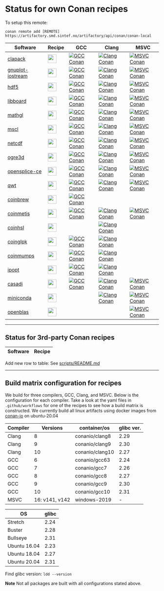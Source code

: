 # Status for own Conan recipes

To setup this remote:

`conan remote add [REMOTE] https://artifactory.smd.sintef.no/artifactory/api/conan/conan-local`

Software | Recipe | GCC | Clang | MSVC
---|---|---|---|---
[clapack](http://www.netlib.org/clapack)|[<img src="https://github.com/favicon.ico" height="28">](https://github.com/sintef-ocean/conan-clapack)|[![GCC Conan](https://github.com/sintef-ocean/conan-clapack/workflows/GCC%20Conan/badge.svg)](https://github.com/sintef-ocean/conan-clapack/actions?query=workflow%3A"GCC+Conan")|[![Clang Conan](https://github.com/sintef-ocean/conan-clapack/workflows/Clang%20Conan/badge.svg)](https://github.com/sintef-ocean/conan-clapack/actions?query=workflow%3A"Clang+Conan")|[![MSVC Conan](https://github.com/sintef-ocean/conan-clapack/workflows/MSVC%20Conan/badge.svg)](https://github.com/sintef-ocean/conan-clapack/actions?query=workflow%3A"MSVC+Conan")
[gnuplot-iostream](https://github.com/dstahlke/gnuplot-iostream)|[<img src="https://github.com/favicon.ico" height="28">](https://github.com/sintef-ocean/conan-gnuplot-iostream)|[![GCC Conan](https://github.com/sintef-ocean/conan-gnuplot-iostream/workflows/GCC%20Conan/badge.svg)](https://github.com/sintef-ocean/conan-gnuplot-iostream/actions?query=workflow%3A"GCC+Conan")|[![Clang Conan](https://github.com/sintef-ocean/conan-gnuplot-iostream/workflows/Clang%20Conan/badge.svg)](https://github.com/sintef-ocean/conan-gnuplot-iostream/actions?query=workflow%3A"Clang+Conan")|[![MSVC Conan](https://github.com/sintef-ocean/conan-gnuplot-iostream/workflows/MSVC%20Conan/badge.svg)](https://github.com/sintef-ocean/conan-gnuplot-iostream/actions?query=workflow%3A"MSVC+Conan")
[hdf5](https://portal.hdfgroup.org/display/HDF5/HDF5)|[<img src="https://github.com/favicon.ico" height="28">](https://github.com/sintef-ocean/conan-hdf5)|[![GCC Conan](https://github.com/sintef-ocean/conan-hdf5/workflows/GCC%20Conan/badge.svg)](https://github.com/sintef-ocean/conan-hdf5/actions?query=workflow%3A"GCC+Conan")|[![Clang Conan](https://github.com/sintef-ocean/conan-hdf5/workflows/Clang%20Conan/badge.svg)](https://github.com/sintef-ocean/conan-hdf5/actions?query=workflow%3A"Clang+Conan")|[![MSVC Conan](https://github.com/sintef-ocean/conan-hdf5/workflows/MSVC%20Conan/badge.svg)](https://github.com/sintef-ocean/conan-hdf5/actions?query=workflow%3A"MSVC+Conan")
[libboard](https://github.com/c-koi/libboard)|[<img src="https://github.com/favicon.ico" height="28">](https://github.com/sintef-ocean/conan-libboard)|[![GCC Conan](https://github.com/sintef-ocean/conan-libboard/workflows/GCC%20Conan/badge.svg)](https://github.com/sintef-ocean/conan-libboard/actions?query=workflow%3A"GCC+Conan")|[![Clang Conan](https://github.com/sintef-ocean/conan-libboard/workflows/Clang%20Conan/badge.svg)](https://github.com/sintef-ocean/conan-libboard/actions?query=workflow%3A"Clang+Conan")|[![MSVC Conan](https://github.com/sintef-ocean/conan-libboard/workflows/MSVC%20Conan/badge.svg)](https://github.com/sintef-ocean/conan-libboard/actions?query=workflow%3A"MSVC+Conan")
[mathgl](http://mathgl.sourceforge.net)|[<img src="https://github.com/favicon.ico" height="28">](https://github.com/sintef-ocean/conan-mathgl)|[![GCC Conan](https://github.com/sintef-ocean/conan-mathgl/workflows/GCC%20Conan/badge.svg)](https://github.com/sintef-ocean/conan-mathgl/actions?query=workflow%3A"GCC+Conan")|[![Clang Conan](https://github.com/sintef-ocean/conan-mathgl/workflows/Clang%20Conan/badge.svg)](https://github.com/sintef-ocean/conan-mathgl/actions?query=workflow%3A"Clang+Conan")|[![MSVC Conan](https://github.com/sintef-ocean/conan-mathgl/workflows/MSVC%20Conan/badge.svg)](https://github.com/sintef-ocean/conan-mathgl/actions?query=workflow%3A"MSVC+Conan")
[mscl](https://github.com/LORD-MicroStrain/MSCL)|[<img src="https://github.com/favicon.ico" height="28">](https://github.com/sintef-ocean/conan-mscl)|[![GCC Conan](https://github.com/sintef-ocean/conan-mscl/workflows/GCC%20Conan/badge.svg)](https://github.com/sintef-ocean/conan-mscl/actions?query=workflow%3A"GCC+Conan")|[![Clang Conan](https://github.com/sintef-ocean/conan-mscl/workflows/Clang%20Conan/badge.svg)](https://github.com/sintef-ocean/conan-mscl/actions?query=workflow%3A"Clang+Conan")|[![MSVC Conan](https://github.com/sintef-ocean/conan-mscl/workflows/MSVC%20Conan/badge.svg)](https://github.com/sintef-ocean/conan-mscl/actions?query=workflow%3A"MSVC+Conan")
[netcdf](https://github.com/Unidata/netcdf-c.git)|[<img src="https://github.com/favicon.ico" height="28">](https://github.com/sintef-ocean/conan-netcdf-c)|[![GCC Conan](https://github.com/sintef-ocean/conan-netcdf-c/workflows/GCC%20Conan/badge.svg)](https://github.com/sintef-ocean/conan-netcdf-c/actions?query=workflow%3A"GCC+Conan")|[![Clang Conan](https://github.com/sintef-ocean/conan-netcdf-c/workflows/Clang%20Conan/badge.svg)](https://github.com/sintef-ocean/conan-netcdf-c/actions?query=workflow%3A"Clang+Conan")|[![MSVC Conan](https://github.com/sintef-ocean/conan-netcdf-c/workflows/MSVC%20Conan/badge.svg)](https://github.com/sintef-ocean/conan-netcdf-c/actions?query=workflow%3A"MSVC+Conan")
[ogre3d](https://www.ogre3d.org/)|[<img src="https://github.com/favicon.ico" height="28">](https://github.com/sintef-ocean/conan-ogre3d)|[![GCC Conan](https://github.com/sintef-ocean/conan-ogre3d/workflows/GCC%20Conan/badge.svg)](https://github.com/sintef-ocean/conan-ogre3d/actions?query=workflow%3A"GCC+Conan")|[![Clang Conan](https://github.com/sintef-ocean/conan-ogre3d/workflows/Clang%20Conan/badge.svg)](https://github.com/sintef-ocean/conan-ogre3d/actions?query=workflow%3A"Clang+Conan")|[![MSVC Conan](https://github.com/sintef-ocean/conan-ogre3d/workflows/MSVC%20Conan/badge.svg)](https://github.com/sintef-ocean/conan-ogre3d/actions?query=workflow%3A"MSVC+Conan")
[opensplice-ce](https://github.com/ADLINK-IST/opensplice)|[<img src="https://github.com/favicon.ico" height="28">](https://github.com/sintef-ocean/conan-opensplice-ce)|[![GCC Conan](https://github.com/sintef-ocean/conan-opensplice-ce/workflows/GCC%20Conan/badge.svg)](https://github.com/sintef-ocean/conan-opensplice-ce/actions?query=workflow%3A"GCC+Conan")|[![Clang Conan](https://github.com/sintef-ocean/conan-opensplice-ce/workflows/Clang%20Conan/badge.svg)](https://github.com/sintef-ocean/conan-opensplice-ce/actions?query=workflow%3A"Clang+Conan")|[![MSVC Conan](https://github.com/sintef-ocean/conan-opensplice-ce/workflows/MSVC%20Conan/badge.svg)](https://github.com/sintef-ocean/conan-opensplice-ce/actions?query=workflow%3A"MSVC+Conan")
[qwt](https://qwt.sourceforge.io/)|[<img src="https://github.com/favicon.ico" height="28">](https://github.com/sintef-ocean/conan-qwt)|[![GCC Conan](https://github.com/sintef-ocean/conan-qwt/workflows/GCC%20Conan/badge.svg)](https://github.com/sintef-ocean/conan-qwt/actions?query=workflow%3A"GCC+Conan")|[![Clang Conan](https://github.com/sintef-ocean/conan-qwt/workflows/Clang%20Conan/badge.svg)](https://github.com/sintef-ocean/conan-qwt/actions?query=workflow%3A"Clang+Conan")|[![MSVC Conan](https://github.com/sintef-ocean/conan-qwt/workflows/MSVC%20Conan/badge.svg)](https://github.com/sintef-ocean/conan-qwt/actions?query=workflow%3A"MSVC+Conan")
[coinbrew](http://github.com/coin-or/coinbrew)|[<img src="https://github.com/favicon.ico" height="28">](https://github.com/sintef-ocean/conan-coinbrew)|[![GCC Conan](https://github.com/sintef-ocean/conan-coinbrew/workflows/GCC%20Conan/badge.svg)](https://github.com/sintef-ocean/conan-coinbrew/actions?query=workflow%3A"GCC+Conan")||
[coinmetis](http://glaros.dtc.umn.edu/gkhome/metis/metis/overview)|[<img src="https://github.com/favicon.ico" height="28">](https://github.com/sintef-ocean/conan-coinmetis)|[![GCC Conan](https://github.com/sintef-ocean/conan-coinmetis/workflows/GCC%20Conan/badge.svg)](https://github.com/sintef-ocean/conan-coinmetis/actions?query=workflow%3A"GCC+Conan")|[![Clang Conan](https://github.com/sintef-ocean/conan-coinmetis/workflows/Clang%20Conan/badge.svg)](https://github.com/sintef-ocean/conan-coinmetis/actions?query=workflow%3A"Clang+Conan")|[![MSVC Conan](https://github.com/sintef-ocean/conan-coinmetis/workflows/MSVC%20Conan/badge.svg)](https://github.com/sintef-ocean/conan-coinmetis/actions?query=workflow%3A"MSVC+Conan")
[coinhsl](http://www.hsl.rl.ac.uk/ipopt/)|[<img src="https://github.com/favicon.ico" height="28">](https://github.com/sintef-ocean/conan-coinhsl)||[![Clang Conan](https://github.com/sintef-ocean/conan-coinhsl/workflows/Clang%20Conan/badge.svg)](https://github.com/sintef-ocean/conan-coinhsl/actions?query=workflow%3A"Clang+Conan")|
[coinglpk](https://www.gnu.org/software/glpk)|[<img src="https://github.com/favicon.ico" height="28">](https://github.com/sintef-ocean/conan-coinglpk)|[![GCC Conan](https://github.com/sintef-ocean/conan-coinglpk/workflows/GCC%20Conan/badge.svg)](https://github.com/sintef-ocean/conan-coinglpk/actions?query=workflow%3A"GCC+Conan")|[![Clang Conan](https://github.com/sintef-ocean/conan-coinglpk/workflows/Clang%20Conan/badge.svg)](https://github.com/sintef-ocean/conan-coinglpk/actions?query=workflow%3A"Clang+Conan")|
[coinmumps](http://mumps.enseeiht.fr)|[<img src="https://github.com/favicon.ico" height="28">](https://github.com/sintef-ocean/conan-coinmumps)|[![GCC Conan](https://github.com/sintef-ocean/conan-coinmumps/workflows/GCC%20Conan/badge.svg)](https://github.com/sintef-ocean/conan-coinmumps/actions?query=workflow%3A"GCC+Conan")|[![Clang Conan](https://github.com/sintef-ocean/conan-coinmumps/workflows/Clang%20Conan/badge.svg)](https://github.com/sintef-ocean/conan-coinmumps/actions?query=workflow%3A"Clang+Conan")|
[ipopt](https://github.com/coin-or/ipopt)|[<img src="https://github.com/favicon.ico" height="28">](https://github.com/sintef-ocean/conan-ipopt)|[![GCC Conan](https://github.com/sintef-ocean/conan-ipopt/workflows/GCC%20Conan/badge.svg)](https://github.com/sintef-ocean/conan-ipopt/actions?query=workflow%3A"GCC+Conan")|[![Clang Conan](https://github.com/sintef-ocean/conan-ipopt/workflows/Clang%20Conan/badge.svg)](https://github.com/sintef-ocean/conan-ipopt/actions?query=workflow%3A"Clang+Conan")|
[casadi](https://web.casadi.org/)|[<img src="https://github.com/favicon.ico" height="28">](https://github.com/sintef-ocean/conan-casadi)|[![GCC Conan](https://github.com/sintef-ocean/conan-casadi/workflows/GCC%20Conan/badge.svg)](https://github.com/sintef-ocean/conan-casadi/actions?query=workflow%3A"GCC+Conan")|[![Clang Conan](https://github.com/sintef-ocean/conan-casadi/workflows/Clang%20Conan/badge.svg)](https://github.com/sintef-ocean/conan-casadi/actions?query=workflow%3A"Clang+Conan")|[![MSVC Conan](https://github.com/sintef-ocean/conan-casadi/workflows/MSVC%20Conan/badge.svg)](https://github.com/sintef-ocean/conan-casadi/actions?query=workflow%3A"MSVC+Conan")
[miniconda](https://docs.conda.io/)|[<img src="https://github.com/favicon.ico" height="28">](https://github.com/sintef-ocean/conan-miniconda)||[![Clang Conan](https://github.com/sintef-ocean/conan-miniconda/workflows/Clang%20Conan/badge.svg)](https://github.com/sintef-ocean/conan-miniconda/actions?query=workflow%3A"Clang+Conan")|[![MSVC Conan](https://github.com/sintef-ocean/conan-miniconda/workflows/MSVC%20Conan/badge.svg)](https://github.com/sintef-ocean/conan-miniconda/actions?query=workflow%3A"MSVC+Conan")
[openblas](https://www.openblas.net/)|[<img src="https://github.com/favicon.ico" height="28">](https://github.com/sintef-ocean/conan-openblas)|||[![MSVC Conan](https://github.com/sintef-ocean/conan-openblas/workflows/MSVC%20Conan/badge.svg)](https://github.com/sintef-ocean/conan-openblas/actions?query=workflow%3A"MSVC+Conan")

----
## Status for 3rd-party Conan recipes

Software | Recipe
---|---


Add new row to table: See [scripts/README.md](scripts/README.md)

----
## Build matrix configuration for recipes
We build for three compilers, GCC, Clang, and MSVC. Below is the configuration for each
compiler. Take a look at the yaml files in `.github/workflows` for one of the recipes to
see how a build matrix is constructed. We currently build all linux artifacts using docker
images from [conan-io](https://github.com/conan-io/conan-docker-tools) on ubuntu-20.04

| Compiler | Versions       | container/os    | glibc ver. |
| -------- | -------------- | ------------    | ---------- |
| Clang    | 8              | conanio/clang8  | 2.29       |
| Clang    | 9              | conanio/clang9  | 2.30       |
| Clang    | 10             | conanio/clang10 | 2.27       |
| GCC      | 6              | conanio/gcc63   | 2.24       |
| GCC      | 7              | conanio/gcc7    | 2.26       |
| GCC      | 8              | conanio/gcc8    | 2.27       |
| GCC      | 9              | conanio/gcc9    | 2.30       |
| GCC      | 10             | conanio/gcc10   | 2.31       |
| MSVC     | 16: v141, v142 | windows-2019    | -          |

| OS           | glibc |
|--------------|-------|
| Stretch      | 2.24  |
| Buster       | 2.28  |
| Bullseye     | 2.31  |
| Ubuntu 16.04 | 2.23  |
| Ubuntu 18.04 | 2.27  |
| Ubuntu 20.04 | 2.31  |

Find glibc version: `ldd --version`

**Note** Not all packages are built with all configurations stated above.
